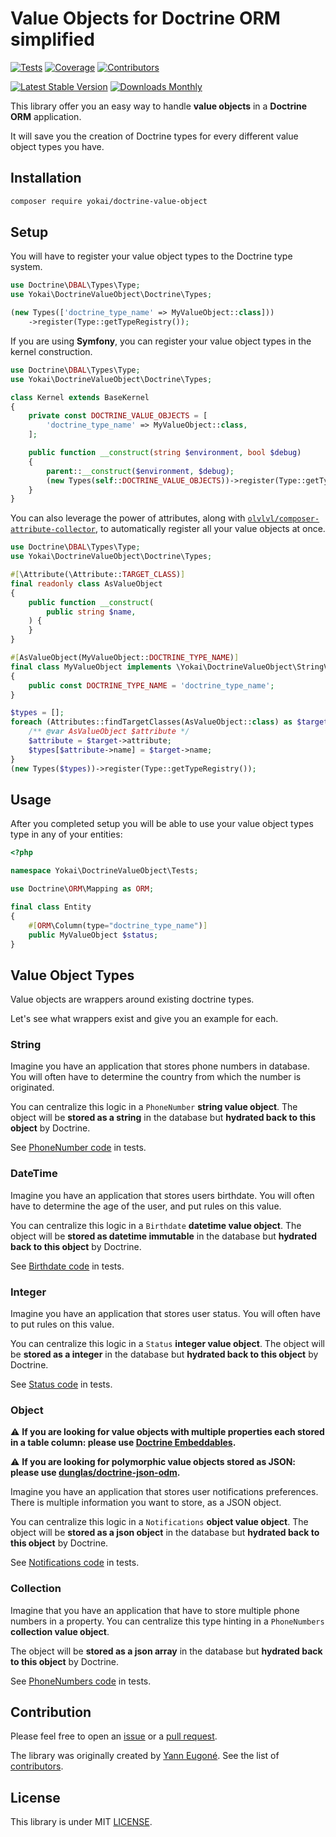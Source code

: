 # Value Objects for Doctrine ORM simplified

[![Tests](https://img.shields.io/github/actions/workflow/status/yokai-php/doctrine-value-object/tests.yml?branch=main&style=flat-square&label=tests)](https://github.com/yokai-php/doctrine-value-object/actions)
[![Coverage](https://img.shields.io/codecov/c/github/yokai-php/doctrine-value-object?style=flat-square)](https://codecov.io/gh/yokai-php/doctrine-value-object)
[![Contributors](https://img.shields.io/github/contributors/yokai-php/doctrine-value-object?style=flat-square)](https://github.com/yokai-php/doctrine-value-object/graphs/contributors)

[![Latest Stable Version](https://img.shields.io/packagist/v/yokai/doctrine-value-object?style=flat-square)](https://packagist.org/packages/yokai/doctrine-value-object)
[![Downloads Monthly](https://img.shields.io/packagist/dm/yokai/doctrine-value-object?style=flat-square)](https://packagist.org/packages/yokai/doctrine-value-object/stats)

This library offer you an easy way to handle **value objects** in a **Doctrine ORM** application.

It will save you the creation of Doctrine types for every different value object types you have.


## Installation

```bash
composer require yokai/doctrine-value-object
```


## Setup

You will have to register your value object types to the Doctrine type system.

```php
use Doctrine\DBAL\Types\Type;
use Yokai\DoctrineValueObject\Doctrine\Types;

(new Types(['doctrine_type_name' => MyValueObject::class]))
    ->register(Type::getTypeRegistry());
```

If you are using **Symfony**, you can register your value object types in the kernel construction.

```php
use Doctrine\DBAL\Types\Type;
use Yokai\DoctrineValueObject\Doctrine\Types;

class Kernel extends BaseKernel
{
    private const DOCTRINE_VALUE_OBJECTS = [
        'doctrine_type_name' => MyValueObject::class,
    ];

    public function __construct(string $environment, bool $debug)
    {
        parent::__construct($environment, $debug);
        (new Types(self::DOCTRINE_VALUE_OBJECTS))->register(Type::getTypeRegistry());
    }
}
```

You can also leverage the power of attributes, 
along with [`olvlvl/composer-attribute-collector`](https://github.com/olvlvl/composer-attribute-collector), 
to automatically register all your value objects at once.

```php
use Doctrine\DBAL\Types\Type;
use Yokai\DoctrineValueObject\Doctrine\Types;

#[\Attribute(\Attribute::TARGET_CLASS)]
final readonly class AsValueObject
{
    public function __construct(
        public string $name,
    ) {
    }
}

#[AsValueObject(MyValueObject::DOCTRINE_TYPE_NAME)]
final class MyValueObject implements \Yokai\DoctrineValueObject\StringValueObject
{
    public const DOCTRINE_TYPE_NAME = 'doctrine_type_name';
}

$types = [];
foreach (Attributes::findTargetClasses(AsValueObject::class) as $target) {
    /** @var AsValueObject $attribute */
    $attribute = $target->attribute;
    $types[$attribute->name] = $target->name;
}
(new Types($types))->register(Type::getTypeRegistry());
```


## Usage

After you completed setup you will be able to use your value object types type in any of your entities:

```php
<?php

namespace Yokai\DoctrineValueObject\Tests;

use Doctrine\ORM\Mapping as ORM;

final class Entity
{
    #[ORM\Column(type="doctrine_type_name")]
    public MyValueObject $status;
}
```


## Value Object Types

Value objects are wrappers around existing doctrine types.

Let's see what wrappers exist and give you an example for each.

### String

Imagine you have an application that stores phone numbers in database.
You will often have to determine the country from which the number is originated.

You can centralize this logic in a `PhoneNumber` **string value object**.
The object will be **stored as a string** in the database but **hydrated back to this object** by Doctrine.

See [PhoneNumber code](tests/PhoneNumber.php) in tests.


### DateTime

Imagine you have an application that stores users birthdate.
You will often have to determine the age of the user, and put rules on this value.

You can centralize this logic in a `Birthdate` **datetime value object**.
The object will be **stored as datetime immutable** in the database but **hydrated back to this object** by Doctrine.

See [Birthdate code](tests/Birthdate.php) in tests.


### Integer

Imagine you have an application that stores user status.
You will often have to put rules on this value.

You can centralize this logic in a `Status` **integer value object**.
The object will be **stored as a integer** in the database but **hydrated back to this object** by Doctrine.

See [Status code](tests/Status.php) in tests.


### Object

:warning: **If you are looking for value objects with multiple properties each stored in a table column:
please use [Doctrine Embeddables](https://www.doctrine-project.org/projects/doctrine-orm/en/latest/tutorials/embeddables.html).**

:warning: **If you are looking for polymorphic value objects stored as JSON:
please use [dunglas/doctrine-json-odm](https://github.com/dunglas/doctrine-json-odm).**

Imagine you have an application that stores user notifications preferences.
There is multiple information you want to store, as a JSON object.

You can centralize this logic in a `Notifications` **object value object**.
The object will be **stored as a json object** in the database but **hydrated back to this object** by Doctrine.

See [Notifications code](tests/Notifications.php) in tests.


### Collection

Imagine that you have an application that have to store multiple phone numbers in a property.
You can centralize this type hinting in a `PhoneNumbers` **collection value object**.

The object will be **stored as a json array** in the database but **hydrated back to this object** by Doctrine.

See [PhoneNumbers code](tests/PhoneNumbers.php) in tests.


## Contribution

Please feel free to open an [issue](https://github.com/yokai-php/doctrine-value-object/issues)
or a [pull request](https://github.com/yokai-php/doctrine-value-object/pulls).

The library was originally created by [Yann Eugoné](https://github.com/yann-eugone).
See the list of [contributors](https://github.com/yokai-php/doctrine-value-object/contributors).


## License

This library is under MIT [LICENSE](LICENSE).
